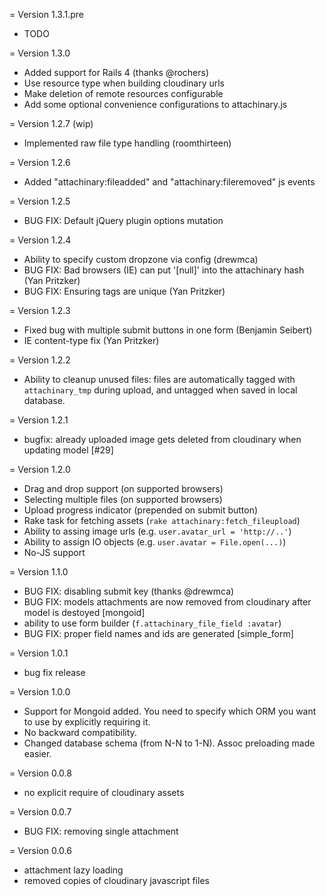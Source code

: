 = Version 1.3.1.pre
  * TODO

= Version 1.3.0
  * Added support for Rails 4 (thanks @rochers)
  * Use resource type when building cloudinary urls
  * Make deletion of remote resources configurable
  * Add some optional convenience configurations to attachinary.js

= Version 1.2.7 (wip)
  * Implemented raw file type handling (roomthirteen)

= Version 1.2.6
  * Added "attachinary:fileadded" and "attachinary:fileremoved" js events

= Version 1.2.5
  * BUG FIX: Default jQuery plugin options mutation

= Version 1.2.4
  * Ability to specify custom dropzone via config (drewmca)
  * BUG FIX: Bad browsers (IE) can put '[null]' into the attachinary hash (Yan Pritzker)
  * BUG FIX: Ensuring tags are unique (Yan Pritzker)

= Version 1.2.3
  * Fixed bug with multiple submit buttons in one form (Benjamin Seibert)
  * IE content-type fix (Yan Pritzker)

= Version 1.2.2
  * Ability to cleanup unused files:
    files are automatically tagged with `attachinary_tmp` during upload, and
    untagged when saved in local database.

= Version 1.2.1
  * bugfix: already uploaded image gets deleted from cloudinary when updating model [#29]

= Version 1.2.0
  * Drag and drop support (on supported browsers)
  * Selecting multiple files (on supported browsers)
  * Upload progress indicator (prepended on submit button)
  * Rake task for fetching assets (`rake attachinary:fetch_fileupload`)
  * Ability to assing image urls (e.g. `user.avatar_url = 'http://..'`)
  * Ability to assign IO objects (e.g. `user.avatar = File.open(...)`)
  * No-JS support

= Version 1.1.0
  * BUG FIX: disabling submit key (thanks @drewmca)
  * BUG FIX: models attachments are now removed from cloudinary
    after model is destoyed [mongoid]
  * ability to use form builder (`f.attachinary_file_field :avatar`)
  * BUG FIX: proper field names and ids are generated [simple_form]

= Version 1.0.1
  * bug fix release

= Version 1.0.0
  * Support for Mongoid added. You need to specify which ORM you want
    to use by explicitly requiring it.
  * No backward compatibility.
  * Changed database schema (from N-N to 1-N). Assoc preloading made easier.

= Version 0.0.8
  * no explicit require of cloudinary assets

= Version 0.0.7
  * BUG FIX: removing single attachment

= Version 0.0.6
  * attachment lazy loading
  * removed copies of cloudinary javascript files

